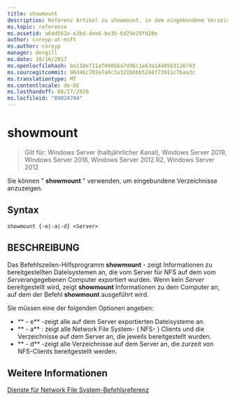 ```yaml
---
title: showmount
description: Referenz Artikel zu showmount, in dem eingebundene Verzeichnisse angezeigt werden.
ms.topic: reference
ms.assetid: a6dd562e-e3bd-4ee6-be3b-6d29e29fd20e
author: coreyp-at-msft
ms.author: coreyp
manager: dongill
ms.date: 10/16/2017
ms.openlocfilehash: ba118e711af040bba7dd6c1e63a14405b3116743
ms.sourcegitcommit: 96d46c702e7a9c3a321bbbb5284f73911c7baa3c
ms.translationtype: MT
ms.contentlocale: de-DE
ms.lasthandoff: 08/27/2020
ms.locfileid: "89024794"
---
```

# <a name="showmount"></a>showmount

> Gilt für: Windows Server (halbjährlicher Kanal), Windows Server 2019, Windows Server 2016, Windows Server 2012 R2, Windows Server 2012

Sie können " **showmount** " verwenden, um eingebundene Verzeichnisse anzuzeigen.

## <a name="syntax"></a>Syntax
```
showmount {-e|-a|-d} <Server>
```

## <a name="description"></a>BESCHREIBUNG
Das Befehlszeilen-Hilfsprogramm **showmount** \- zeigt Informationen zu bereitgestellten Dateisystemen an, die vom Server für NFS auf dem vom *Server*angegebenen Computer exportiert wurden. Wenn kein *Server* bereitgestellt wird, zeigt **showmount** Informationen zu dem Computer an, auf dem der Befehl **showmount** ausgeführt wird.

Sie müssen eine der folgenden Optionen angeben:

- ** \- e** -zeigt alle auf dem Server exportierten Dateisysteme an.
- ** \- a** : zeigt alle Network File System- \( NFS- \) Clients und die Verzeichnisse auf dem Server an, die jeweils bereitgestellt wurden.
- ** \- d** -zeigt alle Verzeichnisse auf dem Server an, die zurzeit von NFS-Clients bereitgestellt werden.

## <a name="see-also"></a>Weitere Informationen
[Dienste für Network File System-Befehlsreferenz](services-for-network-file-system-command-reference.md)